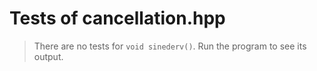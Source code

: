 # Tests of cancellation.hpp

> There are no tests for `void sinederv()`. Run the program to see its output.